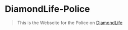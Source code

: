 # DiamondLife-Police

> This is the Webseite for the Police on [DiamondLife](https://diamondlife.gg)
